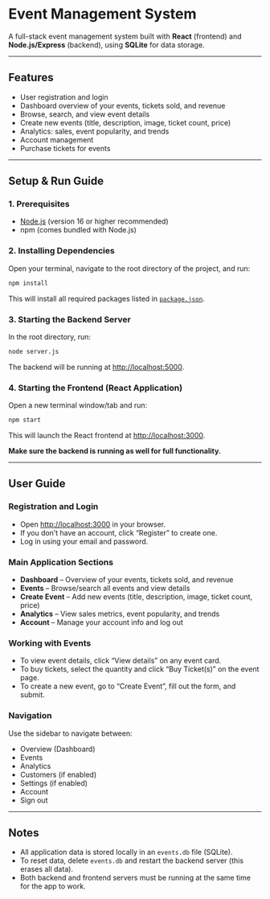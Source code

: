 # Event Management System

A full-stack event management system built with **React** (frontend) and **Node.js/Express** (backend), using **SQLite** for data storage.

---

## Features

- User registration and login
- Dashboard overview of your events, tickets sold, and revenue
- Browse, search, and view event details
- Create new events (title, description, image, ticket count, price)
- Analytics: sales, event popularity, and trends
- Account management
- Purchase tickets for events

---

## Setup & Run Guide

### 1. Prerequisites

- [Node.js](https://nodejs.org/) (version 16 or higher recommended)
- npm (comes bundled with Node.js)

### 2. Installing Dependencies

Open your terminal, navigate to the root directory of the project, and run:

```sh
npm install
```

This will install all required packages listed in [`package.json`](package.json).

### 3. Starting the Backend Server

In the root directory, run:

```sh
node server.js
```

The backend will be running at [http://localhost:5000](http://localhost:5000).

### 4. Starting the Frontend (React Application)

Open a new terminal window/tab and run:

```sh
npm start
```

This will launch the React frontend at [http://localhost:3000](http://localhost:3000).

**Make sure the backend is running as well for full functionality.**

---

## User Guide

### Registration and Login

- Open [http://localhost:3000](http://localhost:3000) in your browser.
- If you don’t have an account, click “Register” to create one.
- Log in using your email and password.

### Main Application Sections

- **Dashboard** – Overview of your events, tickets sold, and revenue
- **Events** – Browse/search all events and view details
- **Create Event** – Add new events (title, description, image, ticket count, price)
- **Analytics** – View sales metrics, event popularity, and trends
- **Account** – Manage your account info and log out

### Working with Events

- To view event details, click “View details” on any event card.
- To buy tickets, select the quantity and click “Buy Ticket(s)” on the event page.
- To create a new event, go to “Create Event”, fill out the form, and submit.

### Navigation

Use the sidebar to navigate between:

- Overview (Dashboard)
- Events
- Analytics
- Customers (if enabled)
- Settings (if enabled)
- Account
- Sign out

---

## Notes

- All application data is stored locally in an `events.db` file (SQLite).
- To reset data, delete `events.db` and restart the backend server (this erases all data).
- Both backend and frontend servers must be running at the same time for the app to work.